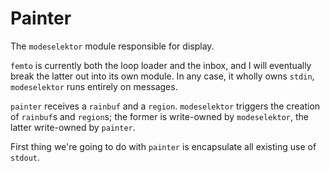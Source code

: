 # Painter


The ``modeselektor`` module responsible for display.


``femto`` is currently both the loop loader and the inbox, and I will eventually
break the latter out into its own module.  In any case, it wholly owns
``stdin``, ``modeselektor`` runs entirely on messages.


``painter`` receives a ``rainbuf`` and a ``region``.  ``modeselektor`` triggers the
creation of ``rainbuf``s and ``region``s; the former is write-owned by
``modeselektor``, the latter write-owned by ``painter``.


First thing we're going to do with ``painter`` is encapsulate all existing use
of ``stdout``.

```lua

```
